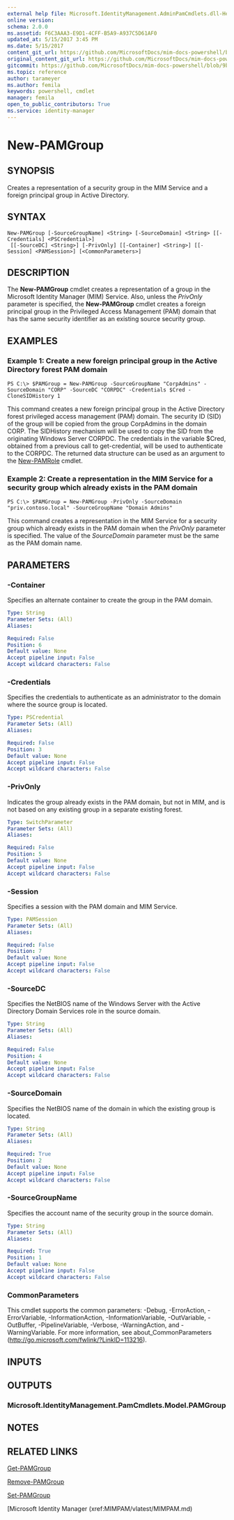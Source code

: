 ```yaml
---
external help file: Microsoft.IdentityManagement.AdminPamCmdlets.dll-Help.xml
online version: 
schema: 2.0.0
ms.assetid: F6C3AAA3-E9D1-4CFF-B5A9-A937C5D61AF0
updated_at: 5/15/2017 3:45 PM
ms.date: 5/15/2017
content_git_url: https://github.com/MicrosoftDocs/mim-docs-powershell/blob/master/mim-cmdlets/MIMPAM/vlatest/New-PAMGroup.md
original_content_git_url: https://github.com/MicrosoftDocs/mim-docs-powershell/blob/master/mim-cmdlets/MIMPAM/vlatest/New-PAMGroup.md
gitcommit: https://github.com/MicrosoftDocs/mim-docs-powershell/blob/9b28322895cedef17814e137aefa9d68fe2293a6/mim-cmdlets/MIMPAM/vlatest/New-PAMGroup.md
ms.topic: reference
author: tarameyer
ms.author: femila
keywords: powershell, cmdlet
manager: femila
open_to_public_contributors: True
ms.service: identity-manager
---
```


# New-PAMGroup

## SYNOPSIS
Creates a representation of a security group in the MIM Service and a foreign principal group in Active Directory.

## SYNTAX

```
New-PAMGroup [-SourceGroupName] <String> [-SourceDomain] <String> [[-Credentials] <PSCredential>]
 [[-SourceDC] <String>] [-PrivOnly] [[-Container] <String>] [[-Session] <PAMSession>] [<CommonParameters>]
```

## DESCRIPTION
The **New-PAMGroup** cmdlet creates a representation of a group in the Microsoft Identity Manager (MIM) Service.
Also, unless the *PrivOnly* parameter is specified, the **New-PAMGroup** cmdlet creates a foreign principal group in the Privileged Access Management (PAM) domain that has the same security identifier as an existing source security group.

## EXAMPLES

### Example 1: Create a new foreign principal group in the Active Directory forest PAM domain
```
PS C:\> $PAMGroup = New-PAMGroup -SourceGroupName "CorpAdmins" -SourceDomain "CORP" -SourceDC "CORPDC" -Credentials $Cred -CloneSIDHistory 1
```

This command creates a new foreign principal group in the Active Directory forest privileged access management (PAM) domain.
The security ID (SID) of the group will be copied from the group CorpAdmins in the domain CORP. 
The SIDHistory mechanism will be used to copy the SID from the originating Windows Server CORPDC. 
The credentials in the variable $Cred, obtained from a previous call to get-credential, will be used to authenticate to the CORPDC.
The returned data structure can be used as an argument to the [New-PAMRole](./New-PAMRole.md) cmdlet.

### Example 2: Create a representation in the MIM Service for a security group which already exists in the PAM domain
```
PS C:\> $PAMGroup = New-PAMGroup -PrivOnly -SourceDomain "priv.contoso.local" -SourceGroupName "Domain Admins"
```

This command creates a representation in the MIM Service for a security group which already exists in the PAM domain when the *PrivOnly* parameter is specified.
The value of the *SourceDomain* parameter must be the same as the PAM domain name.

## PARAMETERS

### -Container
Specifies an alternate container to create the group in the PAM domain.

```yaml
Type: String
Parameter Sets: (All)
Aliases: 

Required: False
Position: 6
Default value: None
Accept pipeline input: False
Accept wildcard characters: False
```

### -Credentials
Specifies the credentials to authenticate as an administrator to the domain where the source group is located.

```yaml
Type: PSCredential
Parameter Sets: (All)
Aliases: 

Required: False
Position: 3
Default value: None
Accept pipeline input: False
Accept wildcard characters: False
```

### -PrivOnly
Indicates the group already exists in the PAM domain, but not in MIM, and is not based on any existing group in a separate existing forest.

```yaml
Type: SwitchParameter
Parameter Sets: (All)
Aliases: 

Required: False
Position: 5
Default value: None
Accept pipeline input: False
Accept wildcard characters: False
```

### -Session
Specifies a session with the PAM domain and MIM Service.

```yaml
Type: PAMSession
Parameter Sets: (All)
Aliases: 

Required: False
Position: 7
Default value: None
Accept pipeline input: False
Accept wildcard characters: False
```

### -SourceDC
Specifies the NetBIOS name of the Windows Server with the Active Directory Domain Services role in the source domain.

```yaml
Type: String
Parameter Sets: (All)
Aliases: 

Required: False
Position: 4
Default value: None
Accept pipeline input: False
Accept wildcard characters: False
```

### -SourceDomain
Specifies the NetBIOS name of the domain in which the existing group is located.

```yaml
Type: String
Parameter Sets: (All)
Aliases: 

Required: True
Position: 2
Default value: None
Accept pipeline input: False
Accept wildcard characters: False
```

### -SourceGroupName
Specifies the account name of the security group in the source domain.

```yaml
Type: String
Parameter Sets: (All)
Aliases: 

Required: True
Position: 1
Default value: None
Accept pipeline input: False
Accept wildcard characters: False
```

### CommonParameters
This cmdlet supports the common parameters: -Debug, -ErrorAction, -ErrorVariable, -InformationAction, -InformationVariable, -OutVariable, -OutBuffer, -PipelineVariable, -Verbose, -WarningAction, and -WarningVariable. For more information, see about_CommonParameters (http://go.microsoft.com/fwlink/?LinkID=113216).

## INPUTS

## OUTPUTS

### Microsoft.IdentityManagement.PamCmdlets.Model.PAMGroup

## NOTES

## RELATED LINKS

[Get-PAMGroup](xref:MIMPAM/vlatest/Get-PAMGroup.md)

[Remove-PAMGroup](xref:MIMPAM/vlatest/Remove-PAMGroup.md)

[Set-PAMGroup](xref:MIMPAM/vlatest/Set-PAMGroup.md)

[Microsoft Identity Manager (xref:MIMPAM/vlatest/MIMPAM.md)
